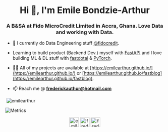 <h1 align="center">Hi 👋, I'm Emile Bondzie-Arthur</h1>
<h3 align="center">A B&SA at Fido MicroCredit Limited in Accra, Ghana. Love Data and working with Data.</h3>

- 🌱 I currently do Data Engineering stuff [@fidocredit](https://twitter.com/fidocredit).
- Learning to build product (Backend Dev.) myself with [FastAPI](https://fastapi.tiangolo.com/) and I love building ML & DL stuff with [fastdotai](https://fast.ai) & [PyTorch](https://pytorch.org).


- 👨‍💻 All of my projects are available at [https://emilearthur.github.io/](https://emilearthur.github.io/) or [https://emilearthur.github.io/fastblog](https://emilearthur.github.io/fastblog).

- 📫 Reach me @ **frederickauthur@hotmail.com**


<p>&nbsp;<img align="center" src="https://github-readme-stats.vercel.app/api?username=emilearthur&show_icons=true" alt="emilearthur" /></p>


![Metrics](https://metrics.lecoq.io/emilearthur)


<p align="center">
<a href="https://twitter.com/emile0arthur" target="blank"><img align="center" src="https://cdn.jsdelivr.net/npm/simple-icons@3.0.1/icons/twitter.svg" alt="emile0arthur" height="30" width="30" /></a>
<a href="https://linkedin.com/in/frederickemile" target="blank"><img align="center" src="https://cdn.jsdelivr.net/npm/simple-icons@3.0.1/icons/linkedin.svg" alt="frederickemile" height="30" width="30" /></a>
<a href="https://kaggle.com/frederickemile" target="blank"><img align="center" src="https://cdn.jsdelivr.net/npm/simple-icons@3.0.1/icons/kaggle.svg" alt="frederickemile" height="30" width="30" /></a>
</p>
